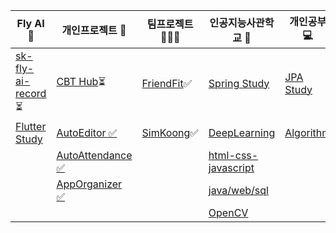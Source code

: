 | Fly AI 🦋 | 개인프로젝트 🧑 | 팀프로젝트 👨‍👦‍👦 | 인공지능사관학교 🏫 | 개인공부 💻 |
| ---- | ---- | ---- | ---- | ---- |
| [sk-fly-ai-record](https://github.com/rimgosu/sk-fly-ai-record)⏳ | [CBT Hub](https://github.com/rimgosu/CbtHub)⏳ | [FriendFit](https://github.com/rimgosu/FriendFit)✅ | [Spring Study](https://github.com/rimgosu/SpringStudy) | [JPA Study](https://github.com/rimgosu/JpaStudy) |
| [Flutter Study](https://github.com/rimgosu/FlutterStudy) | [AutoEditor ✅](https://github.com/rimgosu/autoeditor) | [SimKoong](https://github.com/rimgosu/SimKoong)✅ | [DeepLearning](https://github.com/rimgosu/DeepLearning) | [Algorithm](https://github.com/rimgosu/Algorithm) |
|  | [AutoAttendance ✅](https://github.com/rimgosu/AutoAttendance) |  | [html-css-javascript](https://github.com/rimgosu/html-css-javascript) |  |
|  | [AppOrganizer ✅](https://github.com/rimgosu/AppOrganizer) |  | [java/web/sql](https://github.com/rimgosu/Lectures) |  |
|  |  |  | [OpenCV](https://github.com/rimgosu/OpenCV) |  |
